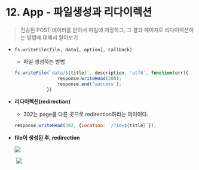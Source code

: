 # 12. App - 파일생성과 리다이렉션

> 전송된 POST 데이터를 받아서 파일에 저장하고, 그 결과 페이지로 리다이렉션하는 방법에 대해서 알아보기



* `fs.writeFile(file, data[, option], callback)`

  * 파일 생성하는 방법

  ```javascript
  fs.writeFile(`data/${title}`, description, 'utf8', function(err){
                  response.writeHead(200);
                  response.end('success');
              })
  ```

* **리다이렉션(redirection)**

  * 302는 page를 다른 곳으로 redirection하라는 의미이다.

  ```javascript
  response.writeHead(302, {Location: `/?id=${title}`});
  ```



* **file이 생성된 후, redirection**

  ![](C:\Users\kig95\Desktop\SSAFY\TIL\image\file.png)

  ​	![](C:\Users\kig95\Desktop\SSAFY\TIL\image\redirection.png)

